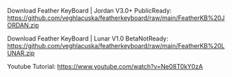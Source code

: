 Download Feather KeyBoard | Jordan V3.0+ PublicReady: https://github.com/veghlacuska/featherkeyboard/raw/main/FeatherKB%20JORDAN.zip

Download Feather KeyBoard | Lunar V1.0 BetaNotReady: https://github.com/veghlacuska/featherkeyboard/raw/main/FeatherKB%20LUNAR.zip

Youtube Tutorial: https://www.youtube.com/watch?v=Ne08T0kY0zA
